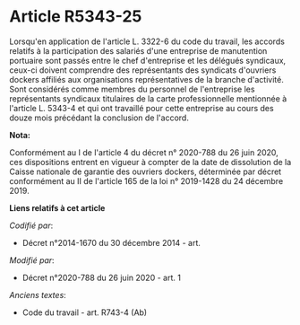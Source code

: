 # Article R5343-25

Lorsqu'en application de l'article L. 3322-6 du code du travail, les accords relatifs à la participation des salariés d'une
entreprise de manutention portuaire sont passés entre le chef d'entreprise et les délégués syndicaux, ceux-ci doivent
comprendre des représentants des syndicats d'ouvriers dockers affiliés aux organisations représentatives de la branche
d'activité. Sont considérés comme membres du personnel de l'entreprise les représentants syndicaux titulaires de la carte
professionnelle mentionnée à l'article L. 5343-4 et qui ont travaillé pour cette entreprise au cours des douze mois précédant
la conclusion de l'accord.

**Nota:**

Conformément au I de l'article 4 du décret n° 2020-788 du 26 juin 2020, ces dispositions entrent en vigueur à compter de la
date de dissolution de la Caisse nationale de garantie des ouvriers dockers, déterminée par décret conformément au II de
l'article 165 de la loi n° 2019-1428 du 24 décembre 2019.

**Liens relatifs à cet article**

_Codifié par_:

  - Décret n°2014-1670 du 30 décembre 2014 - art.

_Modifié par_:

  - Décret n°2020-788 du 26 juin 2020 - art. 1

_Anciens textes_:

  - Code du travail - art. R743-4 (Ab)
